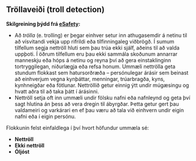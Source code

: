## Tröllaveiði (troll detection)

**Skilgreining þýdd frá [eSafety](https://www.esafety.gov.au/young-people/trolling):**

- Að *trölla* (e. trolling) er þegar einhver setur inn athugasemdir á netinu til að vísvitandi vekja upp rifrildi eða tilfinningaleg viðbrögð. Í sumum tilfellum segja nettröll hluti sem þau trúa ekki sjálf, aðeins til að valda uppþoti. Í öðrum tilfellum eru þau ekki sammála skoðunum annarrar manneskju eða hóps á netinu og reyna því að gera einstaklinginn tortryggilegan, niðurlægja eða refsa honum. Ummæli nettrölla geta stundum flokkast sem hatursorðræða – persónulegar árásir sem beinast að einhverjum vegna kynþáttar, menningar, trúarbragða, kyns, kynhneigðar eða fötlunar. Nettröllið getur einnig ýtt undir múgæsingu og hvatt aðra til að taka þátt í árásinni.
- Nettröll setja oft inn ummæli undir fölsku nafni eða nafnleynd og geta því sagt hlutina án þess að vera dregin til ábyrgðar. Þetta getur gert þau valdameiri og varkárari en ef þau væru að tala við einhvern undir eigin nafni eða í eigin persónu.

Flokkunin felst einfaldlega í því hvort höfundur ummæla sé:
- **Nettröll**
- **Ekki nettröll**
- **Óljóst**